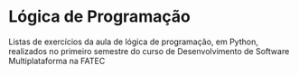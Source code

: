 # Lógica de Programação <br>
Listas de exercícios da aula de lógica de programação, em Python, realizados no primeiro semestre do curso de Desenvolvimento de Software Multiplataforma na FATEC
